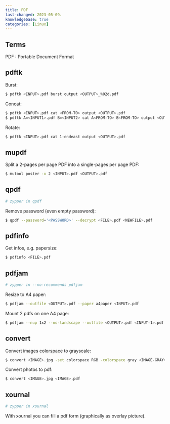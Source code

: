```yaml
---
title: PDF
last-changed: 2023-05-09.
knowledgebase: true
categories: [Linux]
---
```

## Terms

PDF
: Portable Document Format

## pdftk

Burst:

```sh
$ pdftk <INPUT>.pdf burst output <OUTPUT>_%02d.pdf
```

Concat:

```sh
$ pdftk <INPUT>.pdf cat <FROM-TO> output <OUTPUT>.pdf
$ pdftk A=<INPUT1>.pdf B=<INPUT2> cat A<FROM-TO> B<FROM-TO> output <OUTPUT>.pdf
```

Rotate:

```sh
$ pdftk <INPUT>.pdf cat 1-endeast output <OUTPUT>.pdf
```

## mupdf

Split a 2-pages per page PDF into a single-pages per page PDF:

```sh
$ mutool poster -x 2 <INPUT>.pdf <OUTPUT>.pdf
```

## qpdf

```sh
# zypper in qpdf
```

Remove password (even empty password):

```sh
$ qpdf --password='<PASSWORD>' --decrypt <FILE>.pdf <NEWFILE>.pdf
```

## pdfinfo

Get infos, e.g. papersize:

```sh
$ pdfinfo <FILE>.pdf
```

## pdfjam

```sh
# zypper in --no-recommends pdfjam
```

Resize to A4 paper:

```sh
$ pdfjam --outfile <OUTPUT>.pdf --paper a4paper <INPUT>.pdf
```

Mount 2 pdfs on one A4 page:

```sh
$ pdfjam --nup 1x2 --no-landscape --outfile <OUTPUT>.pdf <INPUT-1>.pdf <INPUT-2>.pdf
```

## convert

Convert images colorspace to grayscale:

```sh
$ convert <IMAGE>.jpg -set colorspace RGB -colorspace gray <IMAGE-GRAY>.jpg
```

Convert photos to pdf:

```sh
$ convert <IMAGE>.jpg <IMAGE>.pdf
```


## xournal

```sh
# zypper in xournal
```

With xournal you can fill a pdf form (graphically as overlay picture).
